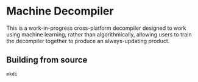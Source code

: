 # Machine Decompiler

This is a work-in-progress cross-platform decompiler designed to work using
machine learning, rather than algorithmically, allowing users to train the
decompiler together to produce an always-updating product.

## Building from source

```bash
mkdi